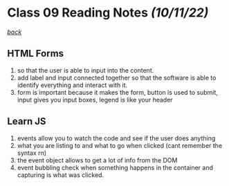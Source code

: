 # Class 09 Reading Notes *(10/11/22)*

[*back*](../README.md)

## HTML Forms

1. so that the user is able to input into the content.
2. add label and input connected together so that the software is able to identify everything and interact with it. 
3. form is important because it makes the form, button is used to submit, input gives you input boxes, legend is like your header

## Learn JS

1. events allow you to watch the code and see if the user does anything
2. what you are listing to and what to go when clicked (cant remember the syntax rn)
3. the event object allows to get a lot of info from the DOM
4. event bubbling check when something happens in the container and capturing is what was clicked.
